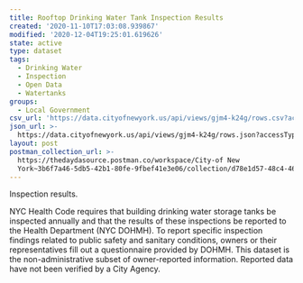 ```yaml
---
title: Rooftop Drinking Water Tank Inspection Results
created: '2020-11-10T17:03:08.939867'
modified: '2020-12-04T19:25:01.619626'
state: active
type: dataset
tags:
  - Drinking Water
  - Inspection
  - Open Data
  - Watertanks
groups:
  - Local Government
csv_url: 'https://data.cityofnewyork.us/api/views/gjm4-k24g/rows.csv?accessType=DOWNLOAD'
json_url: >-
  https://data.cityofnewyork.us/api/views/gjm4-k24g/rows.json?accessType=DOWNLOAD
layout: post
postman_collection_url: >-
  https://thedaydasource.postman.co/workspace/City-of New
  York~3b6f7a46-5db5-42b1-80fe-9fbef41e3e06/collection/d78e1d57-48c4-469f-bf69-73e0a8b58b63
---
```

Inspection results.

NYC Health Code requires that building drinking water storage tanks be inspected annually and that the results of these inspections be reported to the Health Department (NYC DOHMH). To report specific inspection findings related to public safety and sanitary conditions, owners or their representatives fill out a questionnaire provided by DOHMH.  This dataset is the non-administrative subset of owner-reported information.  Reported data have not been verified by a City Agency.
